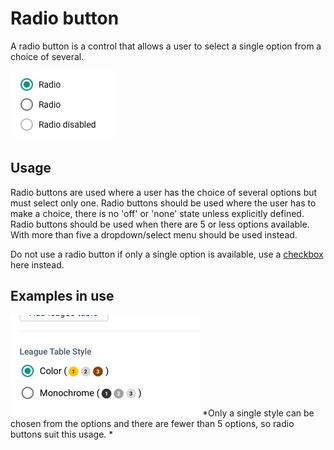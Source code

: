 # Radio button
A radio button is a control that allows a user to select a single option from a choice of several.

![](../images/radio-buttons.jpg)

## Usage
Radio buttons are used where a user has the choice of several options but must select only one. Radio buttons should be used where the user has to make a choice, there is no 'off' or 'none' state unless explicitly defined. Radio buttons should be used when there are 5 or less options available. With more than five a dropdown/select menu should be used instead.

Do not use a radio button if only a single option is available, use a [checkbox](checkbox.md) here instead.

## Examples in use

![](../images/radio-example.jpg)
*Only a single style can be chosen from the options and there are fewer than 5 options, so radio buttons suit this usage. *
